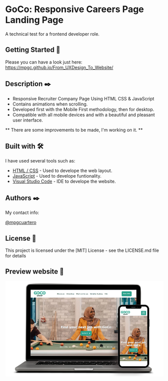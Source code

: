 # GoCo: Responsive Careers Page Landing Page 
A technical test for a frontend developer role.

## Getting Started 🚀
Please you can have a look just here: https://mpgc.github.io/From_UXDesign_To_Website/

## Description ✒️
- Responsive Recruiter Company Page Using HTML CSS & JavaScript
- Contains animations when scrolling.
- Developed first with the Mobile First methodology, then for desktop.
- Compatible with all mobile devices and with a beautiful and pleasant user interface.

** There are some improvements to be made, I'm working on it. **

## Built with 🛠️

I have used several tools such as:

* [HTML / CSS](http://www.dropwizard.io/1.0.2/docs/) - Used to develope the web layout.
* [JavaScript](https://maven.apache.org/) - Used to develope funtionality.
* [Visual Studio Code](https://code.visualstudio.com/) - IDE to develope the website.


## Authors ✒️

My contact info:

[@mpgcuartero](https://www.linkedin.com/in/mpgc/)


## License 📄

This project is licensed under the [MIT] License - see the LICENSE.md file for details



## Preview website 🎁
![plantas website](/preview.png)

